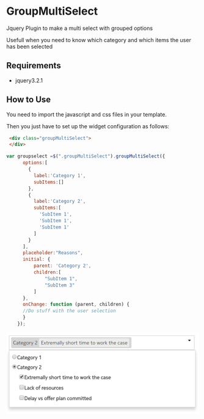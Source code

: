 # GroupMultiSelect
Jquery Plugin to make a multi select with grouped options

Usefull when you need to know which category and which items the user has been selected

## Requirements

* jquery3.2.1

## How to Use

You need to import the javascript and css files in your template.

Then you just have to set up the widget configuration as follows:
```HTML
 <div class="groupMultiSelect">
 </div>
```

```javascript
var groupselect =$(".groupMultiSelect").groupMultiSelect({
      options:[
        {
          label:'Category 1',
          subItems:[]
        },
        {
          label:'Category 2',
          subItems:[
            'SubItem 1',
            'SubItem 1',
            'SubItem 1'
          ]
        }
      ],
      placeholder:"Reasons",
      initial: {
          parent: 'Category 2',
          children:[
              "SubItem 1",
              "SubItem 3"
          ]
      },
      onChange: function (parent, children) {
      //Do stuff with the user selection
      }
    });
```
![alt text](https://github.com/Lingsita/groupMultiSelect/blob/master/example.png)
